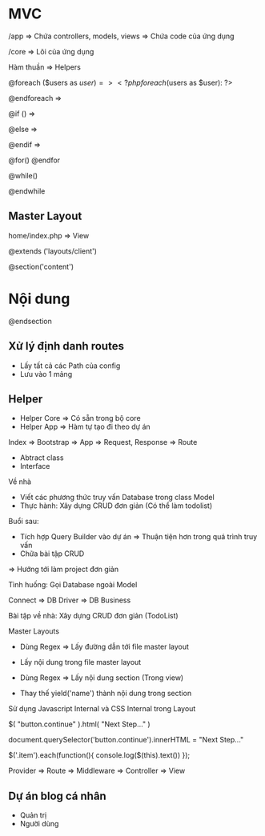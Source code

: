 # MVC

/app => Chứa controllers, models, views => Chứa code của ứng dụng

/core => Lõi của ứng dụng

Hàm thuần => Helpers

@foreach ($users as $user) => <?php foreach ($users as $user): ?>

@endforeach => <?php endforeach; ?>

@if () => <?php if (): ?>

@else => <?php else: ?>

@endif => <?php endif; ?>

@for()
@endfor

@while()

@endwhile

## Master Layout

home/index.php => View

@extends ('layouts/client')

@section('content')

<h1>Nội dung </h1>

@endsection

## Xử lý định danh routes

- Lấy tất cả các Path của config
- Lưu vào 1 mảng

## Helper

- Helper Core => Có sẵn trong bộ core
- Helper App => Hàm tự tạo đi theo dự án

Index => Bootstrap => App => Request, Response => Route

- Abtract class
- Interface

Về nhà

- Viết các phương thức truy vấn Database trong class Model
- Thực hành: Xây dựng CRUD đơn giản (Có thể làm todolist)

Buổi sau:

- Tích hợp Query Builder vào dự án => Thuận tiện hơn trong quá trình truy vấn
- Chữa bài tập CRUD

=> Hướng tới làm project đơn giản

Tình huống: Gọi Database ngoài Model

Connect => DB Driver => DB Business

Bài tập về nhà: Xây dựng CRUD đơn giản (TodoList)

Master Layouts

- Dùng Regex => Lấy đường dẫn tới file master layout

- Lấy nội dung trong file master layout

- Dùng Regex => Lấy nội dung section (Trong view)

- Thay thế yield('name') thành nội dung trong section

Sử dụng Javascript Internal và CSS Internal trong Layout

$( "button.continue" ).html( "Next Step..." )

document.querySelector('button.continue').innerHTML = "Next Step..."

$('.item').each(function(){
    console.log($(this).text())
});

Provider => Route => Middleware => Controller => View

## Dự án blog cá nhân

- Quản trị
- Người dùng
